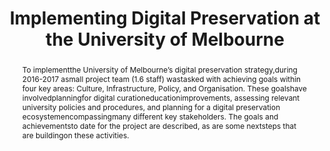 ---
abstract: 'To  implementthe  University  of  Melbourne’s  digital  preservation strategy,during  2016-2017
  asmall  project  team  (1.6  staff) wastasked   with   achieving goals   within   four   key
  areas: Culture, Infrastructure, Policy,   and Organisation. These   goalshave involvedplanningfor
  digital  curationeducationimprovements, assessing   relevant   university policies   and   procedures,   and
  planning for a digital preservation ecosystemencompassingmany different key stakeholders.
  The goals and achievementsto date for the project are described, as are some nextsteps
  that are buildingon these activities.'
creators:
- Jaye Weatherburn
date: null
document_url: https://services.phaidra.univie.ac.at/api/object/o:931142/download
grand_parent: iPRES
institutions: []
keywords:
- kyoto
- poster
landing_page_url: https://phaidra.univie.ac.at/o:931142
language: eng
layout: publication
license: CC BY-SA 4.0 International
notes_url: null
parent: iPRES 2017
publication_type: paper
size: 126450
slides_url: null
source_name: iPRES
stream_url: null
title: Implementing Digital Preservation at the University of Melbourne
year: 2017
---